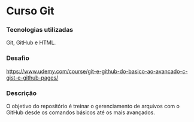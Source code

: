 # Curso Git

### Tecnologias utilizadas
Git, GitHub e HTML.

### Desafio
https://www.udemy.com/course/git-e-github-do-basico-ao-avancado-c-gist-e-github-pages/

### Descrição
O objetivo do repositório é treinar o gerenciamento de arquivos com o GitHub desde os comandos básicos até os mais avançados.
